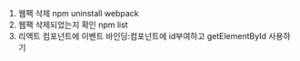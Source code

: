 1. 웹팩 삭제 npm uninstall webpack
2. 웹팩 삭제되었는지 확인 npm list
3. 리액트 컴포넌트에 이벤트 바인딩:컴포넌트에 id부여하고 getElementById 사용하기
